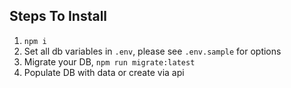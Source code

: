 ## Steps To Install

1. `npm i`
2. Set all db variables in `.env`, please see `.env.sample` for options
3. Migrate your DB, `npm run migrate:latest`
4. Populate DB with data or create via api
